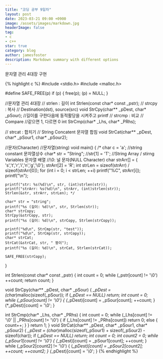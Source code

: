 ```yaml
---
title: "코딩 공부 9일차"
layout: post
date: 2023-03-21 09:00 +0900
image: /assets/images/markdown.jpg
headerImage: false
tag:
- c
- c++
star: true
category: blog
author: jamesfoster
description: Markdown summary with different options
---
```



문자열 관리 4대장 구현

{% highlight c %}
#include <stdio.h>
#include <malloc.h>

#define SAFE_FREE(p) if (p) { free(p); (p) = NULL; }

//문자열 관리 4대장
// strlen : 길이
int Strlen(const char* const _pstr);
// strcpy : 복사
// Destination(dst), source(src)
void StrCpy(char** _pDest, char* _pSour); //길이를 구한다음에 동적활당을 시켜주고 printf 
// strcmp : 비교
// Compare 
//같으면 1, 다르면 0
int StrCmp(char* _Lhs, char* _PRhs);

// strcat : 합치기
// String Concatent 문자열 합침
void StrCat(char** _pDest, char* _pSour1, char* _pSour2); 


//문자(Character)
//문자열(string)
void main()
{
	/*
	char c = 'a';
	//string constant 문자열상수
	char* str = "String";
	//str[1] = 'T';
	//String Array / stirng Variables 문자열 배열
	//\0: 널 문자(NULL Character)
	char strArr[] = { 's','t','r','i','n','g','\0'};
	strArr[2] = 'R';
	int strLen = sizeof(strArr) / sizeof(strArr[0]);
	for (int i = 0; i < strLen; ++i)
		printf("%C", strArr[i]);
	printf("\n");

	printf("str: %s(%d)\n", str, (int)strlen(str));
	printf("strArr: %s(%d)\n", strArr, (int)strlen(str));
	Strlen(&str, strArr, strLen); */

	char* str = "string";
	printf("%s (길이: %d)\n", str, Strlen(str));
	char* strCopy;
	StrCpy(&strCopy, str);
	printf("%s (길이: %d)\n", strCopy, Strlen(strCopy));

	printf("%d\n", StrCmp(str, "test"));
	printf("%d\n", StrCmp(str, strCopy));
	char* strCat;
	StrCat(&strCat, str, " 뚱이");
	printf("%s (길이: %d)\n", strCat, Strlen(strCat));
	
	SAFE_FREE(strCopy);
}

int Strlen(const char* const _pstr)
{
	int count = 0;
	while (_pstr[count] != '\0') ++count;
	return count;
}

void StrCpy(char** _pDest, char* _pSour)
{
	*_pDest = (char*)malloc(sizeof(_pSour));
	if (*_pDest == NULL) return;
	int count = 0;
	while (_pSour[count] != '\0') {
		(*_pDest)[count] = _pSour[count];
		++count;
	}
	(*_pDest)[count] = '\0';
}

int StrCmp(char* _Lhs, char* _PRhs)
{
	int count = 0;
	while (_Lhs[count] != '\0' || _PRhs[count] != '\0') {
		if (_Lhs[count] != _PRhs[count])
			return 0;
		else {
			count++;
		}
	}
	return 1;
}
void StrCat(char** _pDest, char* _pSour1, char* _pSour2)
{
	*_pDest = (char*)malloc(sizeof(_pSour1) + sizeof(_pSour2) - sizeof(char));
	if (*_pDest == NULL) return;
	int count = 0;
	int count2 = 0;
	while (_pSour1[count] != '\0') {
		(*_pDest)[count] = _pSour1[count];
		++count;
	}
	while (_pSour2[count2] != '\0') {
		(*_pDest)[count] = _pSour2[count2];
		++count; ++count2;
	}
	(*_pDest)[count] = '\0';
}
{% endhighlight %}



